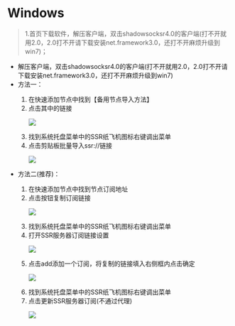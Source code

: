 # Windows

> 1.首页下载软件，解压客户端，双击shadowsocksr4.0的客户端(打不开就用2.0，2.0打不开请下载安装net.framework3.0，还打不开麻烦升级到win7)；

 <ul>
	<li>
		解压客户端，双击shadowsocksr4.0的客户端(打不开就用2.0，2.0打不开请下载安装net.framework3.0，还打不开麻烦升级到win7)
	</li>
	<li>方法一：</li>
	<ol>
		<li>在快速添加节点中找到【备用节点导入方法】</li>
		<li>点击其中的链接</li>
		<p><img src="/images/c_win_2.png"/></p>
		<li>找到系统托盘菜单中的SSR纸飞机图标右键调出菜单</li>
		<li>点击剪贴板批量导入ssr://链接</li>
		<p><img src="/images/c_win_3.png"/></p>
	</ol>
	<li>方法二(推荐)：</li>
	<ol>
		<li>在快速添加节点中找到节点订阅地址</li>
		<li>点击按钮复制订阅链接</li>
		<p><img src="/images/c_win_4.png"/></p>
		<li>找到系统托盘菜单中的SSR纸飞机图标右键调出菜单</li>
		<li>打开SSR服务器订阅链接设置</li>
		<p><img src="/images/c_win_5.png"/></p>
		<li>点击add添加一个订阅，将复制的链接填入右侧框内点击确定</li>
		<p><img src="/images/c_win_6.png"/></p>
		<li>找到系统托盘菜单中的SSR纸飞机图标右键调出菜单</li>
		<li>点击更新SSR服务器订阅(不通过代理)</li>
		<p><img src="/images/c_win_7.png"/></p>
	</ol>
</ul>